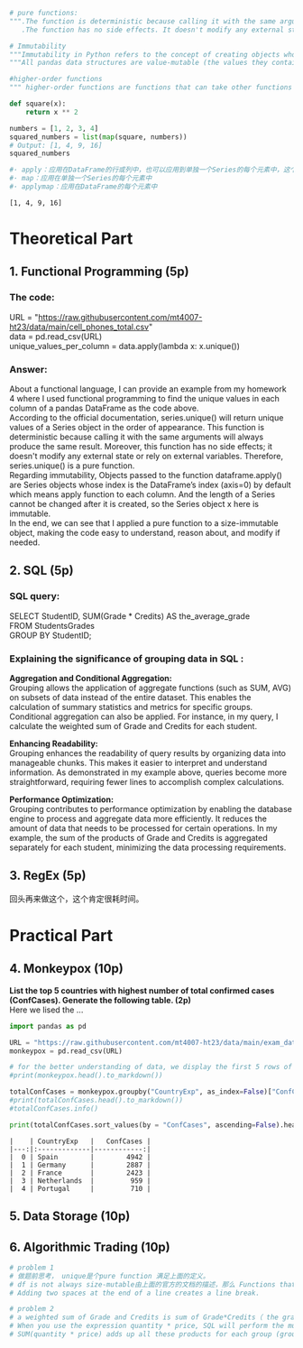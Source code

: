 ```python
# pure functions:
""".The function is deterministic because calling it with the same arguments will always produce the same result.
   .The function has no side effects. It doesn't modify any external state or rely on external variables."""

# Immutability
"""Immutability in Python refers to the concept of creating objects whose state cannot be modified after they are created."""
"""All pandas data structures are value-mutable (the values they contain can be altered) but not always size-mutable. The length of a Series cannot be changed, but, for example, columns can be inserted into a DataFrame."""

#higher-order functions
""" higher-order functions are functions that can take other functions as arguments or return functions as results. """

def square(x):
    return x ** 2

numbers = [1, 2, 3, 4]
squared_numbers = list(map(square, numbers))
# Output: [1, 4, 9, 16]
squared_numbers

#· apply：应用在DataFrame的行或列中，也可以应用到单独一个Series的每个元素中，这个运算，map也可以实现。
#· map：应用在单独一个Series的每个元素中
#· applymap：应用在DataFrame的每个元素中

```




    [1, 4, 9, 16]



# Theoretical Part

## 1. Functional Programming (5p)

### The code:

URL = "https://raw.githubusercontent.com/mt4007-ht23/data/main/cell_phones_total.csv"  
data = pd.read_csv(URL)  
unique_values_per_column = data.apply(lambda x: x.unique())  


### Answer:  

About a functional language, I can provide an example from my homework 4 where I used functional programming to find the unique values in each column of a pandas DataFrame as the code above.   
According to the official documentation, series.unique() will return unique values of a Series object in the order of appearance. This function is deterministic because calling it with the same arguments will always produce the same result. Moreover, this function has no side effects; it doesn't modify any external state or rely on external variables. Therefore, series.unique() is a pure function.  
Regarding immutability, Objects passed to the function dataframe.apply() are Series objects whose index is the DataFrame’s index (axis=0) by default which means apply function to each column. And the length of a Series cannot be changed after it is created, so the Series object x here is immutable.  
In the end, we can see that I applied a pure function to a size-immutable object, making the code easy to understand, reason about, and modify if needed.  

## 2. SQL (5p)

### SQL query:  

SELECT StudentID, SUM(Grade * Credits)  AS  the_average_grade  
FROM StudentsGrades  
GROUP BY StudentID;  

### Explaining the significance of grouping data in SQL :  
**Aggregation and Conditional Aggregation:**  
Grouping allows the application of aggregate functions (such as SUM, AVG) on subsets of data instead of the entire dataset. This enables the calculation of summary statistics and metrics for specific groups. Conditional aggregation can also be applied. For instance, in my query, I calculate the weighted sum of Grade and Credits for each student.

**Enhancing Readability:**  
Grouping enhances the readability of query results by organizing data into manageable chunks. This makes it easier to interpret and understand information. As demonstrated in my example above, queries become more straightforward, requiring fewer lines to accomplish complex calculations.

**Performance Optimization:**  
Grouping contributes to performance optimization by enabling the database engine to process and aggregate data more efficiently. It reduces the amount of data that needs to be processed for certain operations. In my example, the sum of the products of Grade and Credits is aggregated separately for each student, minimizing the data processing requirements.

## 3. RegEx (5p)
回头再来做这个，这个肯定很耗时间。

# Practical Part

## 4. Monkeypox (10p)

**List the top 5 countries with highest number of total confirmed cases (ConfCases). Generate the following table. (2p)**  
Here we lised the ...


```python
import pandas as pd

URL = "https://raw.githubusercontent.com/mt4007-ht23/data/main/exam_data/monkeypox.csv"
monkeypox = pd.read_csv(URL)

# for the better understanding of data, we display the first 5 rows of the dataset.
#print(monkeypox.head().to_markdown())

totalConfCases = monkeypox.groupby("CountryExp", as_index=False)["ConfCases"].sum()
#print(totalConfCases.head().to_markdown())
#totalConfCases.info()

print(totalConfCases.sort_values(by = "ConfCases", ascending=False).head().reset_index(drop=True).to_markdown())
```

    |    | CountryExp   |   ConfCases |
    |---:|:-------------|------------:|
    |  0 | Spain        |        4942 |
    |  1 | Germany      |        2887 |
    |  2 | France       |        2423 |
    |  3 | Netherlands  |         959 |
    |  4 | Portugal     |         710 |
    

## 5. Data Storage (10p)

## 6. Algorithmic Trading (10p)


```python
# problem 1
# 做题前思考， unique是个pure function 满足上面的定义。 
# df is not always size-mutable由上面的官方的文档的描述，那么 Functions that operate on immutable data are generally easier to understand, reason about, and modify.
# Adding two spaces at the end of a line creates a line break.

# problem 2
# a weighted sum of Grade and Credits is sum of Grade*Credits（ the grade received in each course is multiplied by the corresponding credit hours for that course）
# When you use the expression quantity * price, SQL will perform the multiplication operation for each row in the table. The result will be a new column (or result set, depending on the context) where each value represents the product of the corresponding quantity and price for that row.
# SUM(quantity * price) adds up all these products for each group (grouped by product_id), giving you the total revenue for each product.
```


```python

```


```python

```


```python

```
